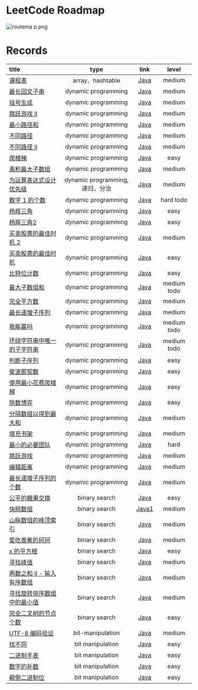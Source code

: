# LeetCode Roadmap

![routema
p.png](routemap.png)

# Records

| title                                                                                                                                                                                                     |           type            |                                                      link                                                      |     level     |
|:----------------------------------------------------------------------------------------------------------------------------------------------------------------------------------------------------------|:-------------------------:|:--------------------------------------------------------------------------------------------------------------:|:-------------:|
| [课程表](https://leetcode.cn/problems/course-schedule/description/?envType=problem-list-v2&envId=2cktkvj)                                                                                                    |      array、hashtable      |              [Java](https://github.com/xiamo0/leetcodejava/blob/main/src/CourseSchedule_207.java)              |    medium     |
| [最长回文子串](https://leetcode.cn/problems/longest-palindromic-substring/description/?envType=problem-list-v2&envId=dynamic-programming)                                                                       |    dynamic programming    |        [Java](https://github.com/xiamo0/leetcodejava/blob/main/src/dp/LongestPalindromicSubstring.java)        |    medium     |
| [括号生成](https://leetcode.cn/problems/generate-parentheses/description/?envType=problem-list-v2&envId=dynamic-programming)                                                                                  |    dynamic programming    |            [Java](https://github.com/xiamo0/leetcodejava/blob/main/src/dp/GenerateParentheses.java)            |    medium     |
| [跳跃游戏 II](https://leetcode.cn/problems/jump-game-ii/description/?envType=problem-list-v2&envId=dynamic-programming)                                                                                       |    dynamic programming    |                [Java](https://github.com/xiamo0/leetcodejava/blob/main/src/dp/JumpGameii.java)                 |    medium     |
| [最小路径和](https://leetcode.cn/problems/minimum-path-sum/description/?envType=problem-list-v2&envId=dynamic-programming)                                                                                     |    dynamic programming    |              [Java](https://github.com/xiamo0/leetcodejava/blob/main/src/dp/MinimumPathSum.java)               |    medium     |
| [不同路径](https://leetcode.cn/problems/unique-paths/description/?envType=problem-list-v2&envId=dynamic-programming)                                                                                          |    dynamic programming    |                [Java](https://github.com/xiamo0/leetcodejava/blob/main/src/dp/UniquePaths.java)                |    medium     |
| [不同路径 II](https://leetcode.cn/problems/unique-paths/description/?envType=problem-list-v2&envId=dynamic-programming)                                                                                       |    dynamic programming    |               [Java](https://github.com/xiamo0/leetcodejava/blob/main/src/dp/UniquePathsIi.java)               |    medium     |
| [爬楼梯](https://leetcode.cn/problems/climbing-stairs/description/?envType=problem-list-v2&envId=dynamic-programming)                                                                                        |    dynamic programming    |              [Java](https://github.com/xiamo0/leetcodejava/blob/main/src/dp/ClimbingStairs.java)               |     easy      |
| [乘积最大子数组](https://leetcode.cn/problems/maximum-product-subarray/description/)                                                                                                                             |    dynamic programming    |          [Java](https://github.com/xiamo0/leetcodejava/blob/main/src/dp/MaximumProductSubarray.java)           |    medium     |
| [为运算表达式设计优先级](https://leetcode.cn/problems/different-ways-to-add-parentheses/description/?envType=problem-list-v2&envId=dynamic-programming)                                                              | dynamic programming,递归，分治 |       [Java](https://github.com/xiamo0/leetcodejava/blob/main/src/dp/DifferentWaysToAddParentheses.java)       |    medium     |
| [数字 1 的个数](https://leetcode.cn/problems/number-of-digit-one/description/?envType=problem-list-v2&envId=dynamic-programming)                                                                               |    dynamic programming    |             [Java](https://github.com/xiamo0/leetcodejava/blob/main/src/dp/NumberOfDigitOne.java)              |   hard todo   |
| [杨辉三角](https://leetcode.cn/problems/pascals-triangle/description/?envType=problem-list-v2&envId=dynamic-programming)                                                                                      |    dynamic programming    |              [Java](https://github.com/xiamo0/leetcodejava/blob/main/src/dp/PascalsTriangle.java)              |     easy      |
| [杨辉三角2](https://leetcode.cn/problems/pascals-triangle-ii/description/?envType=problem-list-v2&envId=dynamic-programming)                                                                                  |    dynamic programming    |             [Java](https://github.com/xiamo0/leetcodejava/blob/main/src/dp/PascalsTriangle2.java)              |     easy      |
| [买卖股票的最佳时机 2](https://leetcode.cn/problems/best-time-to-buy-and-sell-stock-ii/description/?envType=problem-list-v2&envId=dynamic-programming)                                                             |    dynamic programming    |        [Java](https://github.com/xiamo0/leetcodejava/blob/main/src/dM/BestTimeToBuyAndSellStock2.java)         |    medium     |
| [买卖股票的最佳时机](https://leetcode.cn/problems/best-time-to-buy-and-sell-stock/description/?envType=problem-list-v2&envId=dynamic-programming)                                                                  |    dynamic programming    |         [Java](https://github.com/xiamo0/leetcodejava/blob/main/src/dp/BestTimeToBuyAndSellStock.java)         |     easy      |
| [比特位计数](https://leetcode.cn/problems/counting-bits/description/?envType=problem-list-v2&envId=dynamic-programming)                                                                                        |    dynamic programming    |               [Java](https://github.com/xiamo0/leetcodejava/blob/main/src/dp/CountingBits.java)                |     easy      |
| [最大子数组和](https://leetcode.cn/problems/maximum-subarray/description/?envType=problem-list-v2&envId=dynamic-programming)                                                                                    |    dynamic programming    |              [Java](https://github.com/xiamo0/leetcodejava/blob/main/src/dp/MaximumSubarray.java)              | medium   todo |
| [完全平方数](https://leetcode.cn/problems/perfect-squares/description/?envType=problem-list-v2&envId=dynamic-programming)                                                                                      |    dynamic programming    |              [Java](https://github.com/xiamo0/leetcodejava/blob/main/src/dp/PerfectSquares.java)               |    medium     |
| [最长递增子序列](https://leetcode.cn/problems/longest-increasing-subsequence/description/?envType=problem-list-v2&envId=dynamic-programming)                                                                     |    dynamic programming    |       [Java](https://github.com/xiamo0/leetcodejava/blob/main/src/dp/LongestIncreasingSubsequence.java)        |    medium     |
| [我能赢吗](https://leetcode.cn/problems/can-i-win/description/?envType=problem-list-v2&envId=dynamic-programming)                                                                                             |    dynamic programming    |                  [Java](https://github.com/xiamo0/leetcodejava/blob/main/src/dp/CanIWin.java)                  | medium   todo |
| [环绕字符串中唯一的子字符串](https://leetcode.cn/problems/unique-substrings-in-wraparound-string/description/?envType=problem-list-v2&envId=dynamic-programming)                                                       |    dynamic programming    |    [Java](https://github.com/xiamo0/leetcodejava/blob/main/src/dp/UniqueSubstringsInWraparoundString.java)     | medium   todo |
| [判断子序列](https://leetcode.cn/problems/IsSubsequence/description/?envType=problem-list-v2&envId=dynamic-programming)                                                                                        |    dynamic programming    |               [Java](https://github.com/xiamo0/leetcodejava/blob/main/src/dp/IsSubsequence.java)               |     easy      |
| [斐波那契数](https://leetcode.cn/problems/fibonacci-number/description/?envType=problem-list-v2&envId=dynamic-programming)                                                                                     |    dynamic programming    |              [Java](https://github.com/xiamo0/leetcodejava/blob/main/src/dp/FibonacciNumber.java)              |     easy      |
| [使用最小花费爬楼梯](https://leetcode.cn/problems/MinCostClimbingStairs/description/?envType=problem-list-v2&envId=dynamic-programming)                                                                            |    dynamic programming    |           [Java](https://github.com/xiamo0/leetcodejava/blob/main/src/dp/MinCostClimbingStairs.java)           |     easy      |
| [除数博弈](https://leetcode.cn/problems/DivisorGame/description/?envType=problem-list-v2&envId=dynamic-programming)                                                                                           |    dynamic programming    |                [Java](https://github.com/xiamo0/leetcodejava/blob/main/src/dp/DivisorGame.java)                |     easy      |
| [分隔数组以得到最大和](https://leetcode.cn/problems/partition-array-for-maximum-sum/description/?envType=problem-list-v2&envId=dynamic-programming)                                                                 |    dynamic programming    |        [Java](https://github.com/xiamo0/leetcodejava/blob/main/src/dp/PartitionArrayForMaximumSum.java)        |    medium     |
| [填充书架](https://leetcode.cn/problems/filling-bookcase-shelves/description/?envType=problem-list-v2&envId=dynamic-programming)                                                                              |    dynamic programming    |          [Java](https://github.com/xiamo0/leetcodejava/blob/main/src/dp/FillingBookcaseShelves.java)           |    medium     |
| [最小的必要团队](https://leetcode.cn/problems/smallest-sufficient-team/description/?envType=problem-list-v2&envId=dynamic-programming)                                                                           |    dynamic programming    |          [Java](https://github.com/xiamo0/leetcodejava/blob/main/src/dp/SmallestSufficientTeam.java)           |     hard      |
| [跳跃游戏](https://leetcode.cn/problems/jump-game/description/?envType=problem-list-v2&envId=dynamic-programming)                                                                                             |    dynamic programming    |                 [Java](https://github.com/xiamo0/leetcodejava/blob/main/src/dp/JumpGame.java)                  |    medium     |
| [编辑距离](https://leetcode.cn/problems/edit-distance/description/?envType=problem-list-v2&envId=dynamic-programming)                                                                                         |    dynamic programming    |               [Java](https://github.com/xiamo0/leetcodejava/blob/main/src/dp/EditDistance.java)                |    medium     |
| [最长递增子序列的个数](https://leetcode.cn/problems/number-of-longest-increasing-subsequence/description/?envType=problem-list-v2&envId=dynamic-programming)                                                        |    dynamic programming    |   [Java](https://github.com/xiamo0/leetcodejava/blob/main/src/dp/NumberOfLongestIncreasingSubsequence.java)    |    medium     |
| [公平的糖果交换](https://leetcode.cn/problems/fair-candy-swap/description/?envType=problem-list-v2&envId=binary-search)                                                                                          |       binary search       |          [Java](https://github.com/xiamo0/leetcodejava/blob/main/src/binarysearch/FairCandySwap.java)          |     easy      |
| [快照数组](https://leetcode.cn/problems/snapshot-array/description/?envType=problem-list-v2&envId=binary-search)                                                                                              |       binary search       |         [Java1](https://github.com/xiamo0/leetcodejava/blob/main/src/binarysearch/SnapshotArray.java)          |    medium     |
| [山脉数组的峰顶索引](https://leetcode.cn/problems/peak-index-in-a-mountain-array/description/?envType=problem-list-v2&envId=binary-search)                                                                         |       binary search       |    [Java](https://github.com/xiamo0/leetcodejava/blob/main/src/binarysearch/PeakIndexInAMountainArray.java)    |    medium     |
| [爱吃香蕉的珂珂](https://leetcode.cn/problems/koko-eating-bananas/description/?envType=problem-list-v2&envId=binary-search)                                                                                      |       binary search       |        [Java](https://github.com/xiamo0/leetcodejava/blob/main/src/binarysearch/KokoEatingBananas.java)        |    medium     |
| [x 的平方根](https://leetcode.cn/problems/sqrtx/description/?envType=problem-list-v2&envId=binary-search)                                                                                                     |       binary search       |              [Java](https://github.com/xiamo0/leetcodejava/blob/main/src/binarysearch/Sqrtx.java)              |     easy      |
| [寻找峰值](https://leetcode.cn/problems/find-peak-element/description/?envType=problem-list-v2&envId=binary-search)                                                                                           |       binary search       |         [Java](https://github.com/xiamo0/leetcodejava/blob/main/src/binarysearch/FindPeakElement.java)         |    medium     |
| [两数之和 II - 输入有序数组](https://leetcode.cn/problems/two-sum-ii-input-array-is-sorted/description/?envType=problem-list-v2&envId=binary-search)                                                                |       binary search       |   [Java](https://github.com/xiamo0/leetcodejava/blob/main/src/binarysearch/TwoSumIiInputArrayIsSorted.java)    |    medium     |
| [寻找旋转排序数组中的最小值](https://leetcode.cn/problems/find-minimum-in-rotated-sorted-array/description/?envType=problem-list-v2&envId=binary-search)                                                               |       binary search       | [Java](https://github.com/xiamo0/leetcodejava/blob/main/src/binarysearch/FindMinimumInRotatedSortedArray.java) |    medium     |
| [完全二叉树的节点个数](https://leetcode.cn/problems/count-complete-tree-nodes/description/?envType=problem-list-v2&envId=binary-search)                                                                             |       binary search       |     [Java](https://github.com/xiamo0/leetcodejava/blob/main/src/binarysearch/CountCompleteTreeNodes.java)      |     easy      |
| [UTF-8 编码验证](https://leetcode.cn/problems/utf-8-validation/description/?envType=problem-list-v2&envId=bit-manipulation)                                                                                   |       bit-manipulation       |        [Java](https://github.com/xiamo0/leetcodejava/blob/main/src/bitmanipulation/Utf8Validation.java)        |     medium      |
| [找不同](https://leetcode.cn/problems/find-the-difference/description/?envType=problem-list-v2&envId=bit-manipulation)                                                                                       |     bit manipulation      |      [Java](https://github.com/xiamo0/leetcodejava/blob/main/src/bitmanipulation/FindTheDifference.java)       |     easy      |
| [二进制手表](https://leetcode.cn/problems/binary-watch/description/?envType=problem-list-v2&envId=bit-manipulation)                                                                                            |     bit manipulation      |         [Java](https://github.com/xiamo0/leetcodejava/blob/main/src/bitmanipulation/BinaryWatch.java)          |     easy      |
| [数字的补数](https://leetcode.cn/problems/number-complement/description/?envType=problem-list-v2&envId=bit-manipulation)                                                                                                 |     bit manipulation      |       [Java](https://github.com/xiamo0/leetcodejava/blob/main/src/bitmanipulation/NumberComplement.java)       |     easy      |
| [颠倒二进制位](https://leetcode.cn/problems/reverse-bits/description/?envType=problem-list-v2&envId=bit-manipulation)                                                                                                 |     bit manipulation      |         [Java](https://github.com/xiamo0/leetcodejava/blob/main/src/bitmanipulation/ReverseBits.java)          |     easy      |


